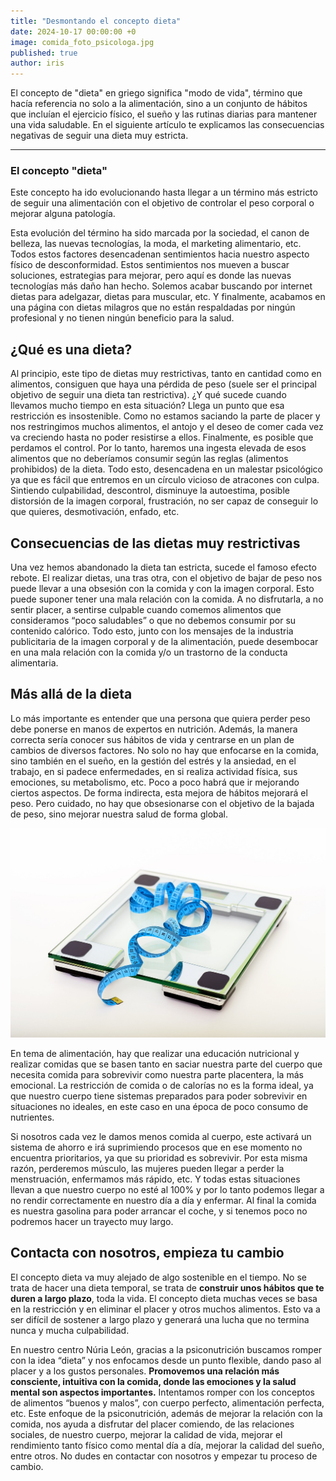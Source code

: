 ```yaml
---
title: "Desmontando el concepto dieta"
date: 2024-10-17 00:00:00 +0
image: comida_foto_psicologa.jpg
published: true
author: iris
---
```


El concepto de "dieta" en griego significa "modo de vida", término que hacía referencia no solo a la alimentación, sino a un conjunto de hábitos que incluían el ejercicio físico, el sueño y las rutinas diarias para mantener una vida saludable. En el siguiente artículo te explicamos las consecuencias negativas de seguir una dieta muy estricta.

---

### El concepto "dieta"

Este concepto ha ido evolucionando hasta llegar a un término más estricto de seguir una alimentación con el objetivo de controlar el peso corporal o mejorar alguna patología.

Esta evolución del término ha sido marcada por la sociedad, el canon de belleza, las nuevas tecnologías, la moda, el marketing alimentario, etc. Todos estos factores desencadenan sentimientos hacia nuestro aspecto físico de desconformidad. Estos sentimientos nos mueven a buscar soluciones, estrategias para mejorar, pero aquí es donde las nuevas tecnologías más daño han hecho. Solemos acabar buscando por internet dietas para adelgazar, dietas para muscular, etc. Y finalmente, acabamos en una página con dietas milagros que no están respaldadas por ningún profesional y no tienen ningún beneficio para la salud.

## ¿Qué es una dieta?

Al principio, este tipo de dietas muy restrictivas, tanto en cantidad como en alimentos, consiguen que haya una pérdida de peso (suele ser el principal objetivo de seguir una dieta tan restrictiva). ¿Y qué sucede cuando llevamos mucho tiempo en esta situación? Llega un punto que esa restricción es insostenible. Como no estamos saciando la parte de placer y nos restringimos muchos alimentos, el antojo y el deseo de comer cada vez va creciendo hasta no poder resistirse a ellos. Finalmente, es posible que perdamos el control. Por lo tanto, haremos una ingesta elevada de esos alimentos que no deberíamos consumir según las reglas (alimentos prohibidos) de la dieta. Todo esto, desencadena en un malestar psicológico ya que es fácil que entremos en un círculo vicioso de atracones con culpa. Sintiendo culpabilidad, descontrol, disminuye la autoestima, posible distorsión de la imagen corporal, frustración, no ser capaz de conseguir lo que quieres, desmotivación, enfado, etc.

## Consecuencias de las dietas muy restrictivas

Una vez hemos abandonado la dieta tan estricta, sucede el famoso efecto rebote. El realizar dietas, una tras otra, con el objetivo de bajar de peso nos puede llevar a una obsesión con la comida y con la imagen corporal. Esto puede suponer tener una mala relación con la comida. A no disfrutarla, a no sentir placer, a sentirse culpable cuando comemos alimentos que consideramos “poco saludables” o que no debemos consumir por su contenido calórico. Todo esto, junto con los mensajes de la industria publicitaria de la imagen corporal y de la alimentación, puede desembocar en una mala relación con la comida y/o un trastorno de la conducta alimentaria.

## Más allá de la dieta

Lo más importante es entender que una persona que quiera perder peso debe ponerse en manos de expertos en nutrición. Además, la manera correcta sería conocer sus hábitos de vida y centrarse en un plan de cambios de diversos factores. No solo no hay que enfocarse en la comida, sino también en el sueño, en la gestión del estrés y la ansiedad, en el trabajo, en si padece enfermedades, en si realiza actividad física, sus emociones, su metabolismo, etc. Poco a poco habrá que ir mejorando ciertos aspectos. De forma indirecta, esta mejora de hábitos mejorará el peso. Pero cuidado, no hay que obsesionarse con el objetivo de la bajada de peso, sino mejorar nuestra salud de forma global.

![Alimentación](perder_peso_psico.jpg)

En tema de alimentación, hay que realizar una educación nutricional y realizar comidas que se basen tanto en saciar nuestra parte del cuerpo que necesita comida para sobrevivir como nuestra parte placentera, la más emocional. La restricción de comida o de calorías no es la forma ideal, ya que nuestro cuerpo tiene sistemas preparados para poder sobrevivir en situaciones no ideales, en este caso en una época de poco consumo de nutrientes.

Si nosotros cada vez le damos menos comida al cuerpo, este activará un sistema de ahorro e irá suprimiendo procesos que en ese momento no encuentra prioritarios, ya que su prioridad es sobrevivir. Por esta misma razón, perderemos músculo, las mujeres pueden llegar a perder la menstruación, enfermamos más rápido, etc. Y todas estas situaciones llevan a que nuestro cuerpo no esté al 100% y por lo tanto podemos llegar a no rendir correctamente en nuestro día a día y enfermar. Al final la comida es nuestra gasolina para poder arrancar el coche, y si tenemos poco no podremos hacer un trayecto muy largo.

## Contacta con nosotros, empieza tu cambio

El concepto dieta va muy alejado de algo sostenible en el tiempo. No se trata de hacer una dieta temporal, se trata de **construir unos hábitos que te duren a largo plazo**, toda la vida. El concepto dieta muchas veces se basa en la restricción y en eliminar el placer y otros muchos alimentos. Esto va a ser difícil de sostener a largo plazo y generará una lucha que no termina nunca y mucha culpabilidad.

En nuestro centro Núria León, gracias a la psiconutrición buscamos romper con la idea “dieta” y nos enfocamos desde un punto flexible, dando paso al placer y a los gustos personales. **Promovemos una relación más consciente, intuitiva con la comida, donde las emociones y la salud mental son aspectos importantes.** Intentamos romper con los conceptos de alimentos “buenos y malos”, con cuerpo perfecto, alimentación perfecta, etc. Este enfoque de la psiconutrición, además de mejorar la relación con la comida, nos ayuda a disfrutar del placer comiendo, de las relaciones sociales, de nuestro cuerpo, mejorar la calidad de vida, mejorar el rendimiento tanto físico como mental día a día, mejorar la calidad del sueño, entre otros. No dudes en contactar con nosotros y empezar tu proceso de cambio.
